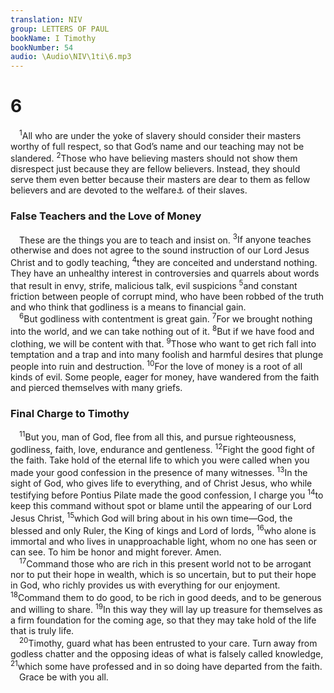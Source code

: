 ```yaml
---
translation: NIV
group: LETTERS OF PAUL
bookName: I Timothy 
bookNumber: 54
audio: \Audio\NIV\1ti\6.mp3
---
```


<div class="title"><h1>6</h1></div>
<span class="verse 1ti_6_1"> <sup>1</sup>All who are under the yoke of slavery should consider their masters worthy of full respect, so that God’s name and our teaching may not be slandered. </span>
<span class="verse 1ti_6_2"><sup>2</sup>Those who have believing masters should not show them disrespect just because they are fellow believers. Instead, they should serve them even better because their masters are dear to them as fellow believers and are devoted to the welfare<a data-toggle="tooltip" data-placement="bottom" title="Or and benefit from the service">⚓</a> of their slaves. <br/></span>
<div class="title"><h3>False Teachers and the Love of Money </h3></div>
<span class="verse 1ti_6_2"> These are the things you are to teach and insist on. </span>
<span class="verse 1ti_6_3"><sup>3</sup>If anyone teaches otherwise and does not agree to the sound instruction of our Lord Jesus Christ and to godly teaching, </span>
<span class="verse 1ti_6_4"><sup>4</sup>they are conceited and understand nothing. They have an unhealthy interest in controversies and quarrels about words that result in envy, strife, malicious talk, evil suspicions </span>
<span class="verse 1ti_6_5"><sup>5</sup>and constant friction between people of corrupt mind, who have been robbed of the truth and who think that godliness is a means to financial gain. <br/></span>
<span class="verse 1ti_6_6"> <sup>6</sup>But godliness with contentment is great gain. </span>
<span class="verse 1ti_6_7"><sup>7</sup>For we brought nothing into the world, and we can take nothing out of it. </span>
<span class="verse 1ti_6_8"><sup>8</sup>But if we have food and clothing, we will be content with that. </span>
<span class="verse 1ti_6_9"><sup>9</sup>Those who want to get rich fall into temptation and a trap and into many foolish and harmful desires that plunge people into ruin and destruction. </span>
<span class="verse 1ti_6_10"><sup>10</sup>For the love of money is a root of all kinds of evil. Some people, eager for money, have wandered from the faith and pierced themselves with many griefs. <br/></span>
<div class="title"><h3>Final Charge to Timothy </h3></div>
<span class="verse 1ti_6_11"> <sup>11</sup>But you, man of God, flee from all this, and pursue righteousness, godliness, faith, love, endurance and gentleness. </span>
<span class="verse 1ti_6_12"><sup>12</sup>Fight the good fight of the faith. Take hold of the eternal life to which you were called when you made your good confession in the presence of many witnesses. </span>
<span class="verse 1ti_6_13"><sup>13</sup>In the sight of God, who gives life to everything, and of Christ Jesus, who while testifying before Pontius Pilate made the good confession, I charge you </span>
<span class="verse 1ti_6_14"><sup>14</sup>to keep this command without spot or blame until the appearing of our Lord Jesus Christ, </span>
<span class="verse 1ti_6_15"><sup>15</sup>which God will bring about in his own time—God, the blessed and only Ruler, the King of kings and Lord of lords, </span>
<span class="verse 1ti_6_16"><sup>16</sup>who alone is immortal and who lives in unapproachable light, whom no one has seen or can see. To him be honor and might forever. Amen. <br/></span>
<span class="verse 1ti_6_17"> <sup>17</sup>Command those who are rich in this present world not to be arrogant nor to put their hope in wealth, which is so uncertain, but to put their hope in God, who richly provides us with everything for our enjoyment. </span>
<span class="verse 1ti_6_18"><sup>18</sup>Command them to do good, to be rich in good deeds, and to be generous and willing to share. </span>
<span class="verse 1ti_6_19"><sup>19</sup>In this way they will lay up treasure for themselves as a firm foundation for the coming age, so that they may take hold of the life that is truly life. <br/></span>
<span class="verse 1ti_6_20"> <sup>20</sup>Timothy, guard what has been entrusted to your care. Turn away from godless chatter and the opposing ideas of what is falsely called knowledge, </span>
<span class="verse 1ti_6_21"><sup>21</sup>which some have professed and in so doing have departed from the faith. <br/> Grace be with you all. <br/></span>
